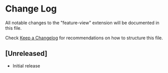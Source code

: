 # Change Log

All notable changes to the "feature-view" extension will be documented in this file.

Check [Keep a Changelog](http://keepachangelog.com/) for recommendations on how to structure this file.

## [Unreleased]

- Initial release